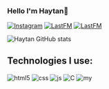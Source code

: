 ### Hello I'm Haytan👋


<div style="display: inline_block">
 
[![Instagram](https://img.shields.io/badge/Instagram-E4405F?style=for-the-badge&logo=instagram&logoColor=white)](https://instagram.com/haytan_godoi)
[![LastFM](https://img.shields.io/badge/last.fm-D51007?style=for-the-badge&logo=last.fm&logoColor=white)](https://www.last.fm/pt/user/hytn_)
[![LastFM](https://img.shields.io/badge/LinkedIn-0077B5?style=for-the-badge&logo=linkedin&logoColor=white)](https://www.linkedin.com/in/haytan-sabeh-854752297/)

![Haytan GitHub stats](https://github-readme-stats.vercel.app/api?username=hytn1&show_icons=true&theme=dracula&count_private=true)

## Technologies I use:

<div style="display: inline_block">
  <img align="center" alt="html5" src="https://img.shields.io/badge/HTML5-E34F26?style=for-the-badge&logo=html5&logoColor=white" />
  <img align="center" alt="css" src="https://img.shields.io/badge/CSS3-1572B6?style=for-the-badge&logo=css3&logoColor=white" />
  <img align="center" alt="js" src="https://img.shields.io/badge/JavaScript-F7DF1E?style=for-the-badge&logo=javascript&logoColor=black" />
  <img align="center" alt="C" src="https://img.shields.io/badge/C%23-239120?style=for-the-badge&logo=C-sharp&logoColor=white" />
   <img align="center" alt="my" src="https://img.shields.io/badge/MySQL-00000F?style=for-the-badge&logo=mysql&logoColor=white"/>
   

 

